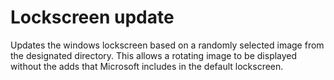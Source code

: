 # Lockscreen update

Updates the windows lockscreen based on a randomly selected image from the
designated directory. This allows a rotating image to be displayed without the
adds that Microsoft includes in the default lockscreen.
